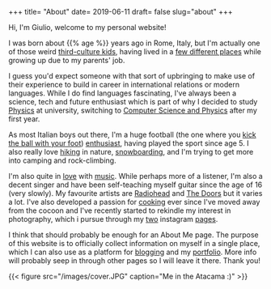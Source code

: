 +++
title= "About"
date= 2019-06-11
draft= false
slug="about"
+++

Hi, I'm Giulio, welcome to my personal website!

I was born about {{% age %}} years ago in Rome, Italy, but I'm actually one of those weird [third-culture kids](https://en.wikipedia.org/wiki/Third_culture_kid), having lived in a [few different places](https://drive.google.com/open?id=1ByVrBiG0zU4PPVqlGd1QQJbR2gzAq-Bc&usp=sharing) while growing up due to my parents' job.

I guess you'd expect someone with that sort of upbringing to make use of their experience to build in career in international relations or modern languages. While I do find languages fascinating, I've always been a science, tech and future enthusiast which is part of why I decided to study [Physics](https://www.dur.ac.uk/physics/undergraduate/courses/bscphys/) at university, switching to [Computer Science and Physics](http://www.maths.dur.ac.uk/php/natural.sciences.php?dept1=comp&dept2=phys&programme=jh_bsc) after my first year.

As most Italian boys out there, I'm a huge football (the one where you [kick the ball with your foot](https://bit.ly/2M1qXlN)) [enthusiast](https://photos.app.goo.gl/SsdDuJXMuzuZEXkR7), having played the sport since age 5. I also really love [hiking](https://bit.ly/2YXRghV) in nature, [snowboarding](https://bit.ly/2LXGZwP), and I'm trying to get more into camping and rock-climbing.

I'm also quite in [love](https://open.spotify.com/user/thesofakillers?si=kWtQZOZjRQCpYb-AhcIT6Q) with [music](https://www.last.fm/user/giuliostarace). While perhaps more of a listener, I'm also a decent singer and have been self-teaching myself guitar since the age of 16 (very slowly). My favourite artists are [Radiohead](https://en.wikipedia.org/wiki/Radiohead) and [The Doors](https://en.wikipedia.org/wiki/The_Doors) but it varies a lot. I've also developed a passion for [cooking](https://bit.ly/35uRLmi) ever since I've moved away from the cocoon and I've recently started to rekindle my interest in photography, which i pursue through my [two](https://instagram.com/thesofakillers) instagram [pages](https://instagram.com/luxannorum).

I think that should probably be enough for an About Me page. The purpose of this website is to officially collect information on myself in a single place, which I can also use as a platform for [blogging](/posts/why-blog) and my [portfolio](/projects/). More info will probably seep in through other pages so I will leave it there. Thank you!

{{< figure src="/images/cover.JPG" caption="Me in the Atacama :)" >}}
